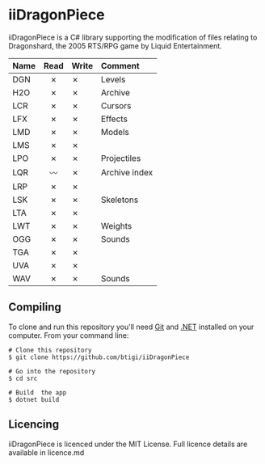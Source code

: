 ﻿iiDragonPiece
=========

iiDragonPiece is a C# library supporting the modification of files relating to Dragonshard, the 2005 RTS/RPG game by Liquid Entertainment.


| Name          | Read | Write | Comment |
|---------------|:----:|-------|:--------|
| DGN           | ✗    |   ✗   | Levels
| H2O           | ✗    |   ✗   | Archive
| LCR           | ✗    |   ✗   | Cursors
| LFX           | ✗    |   ✗   | Effects
| LMD           | ✗    |   ✗   | Models
| LMS           | ✗    |   ✗   | 
| LPO           | ✗    |   ✗   | Projectiles
| LQR           | 〰️   |   ✗   | Archive index
| LRP           | ✗    |   ✗   | 
| LSK           | ✗    |   ✗   | Skeletons
| LTA           | ✗    |   ✗   | 
| LWT           | ✗    |   ✗   | Weights
| OGG           | ✗    |   ✗   | Sounds
| TGA           | ✗    |   ✗   | 
| UVA           | ✗    |   ✗   | 
| WAV           | ✗    |   ✗   | Sounds


## Compiling

To clone and run this repository you'll need [Git](https://git-scm.com) and [.NET](https://dotnet.microsoft.com/) installed on your computer. From your command line:

```
# Clone this repository
$ git clone https://github.com/btigi/iiDragonPiece

# Go into the repository
$ cd src

# Build  the app
$ dotnet build
```

## Licencing

iiDragonPiece is licenced under the MIT License. Full licence details are available in licence.md